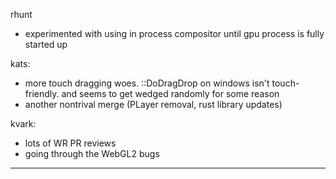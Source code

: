 

rhunt
* experimented with using in process compositor until gpu process is fully started up



kats:
* more touch dragging woes. ::DoDragDrop on windows isn't touch-friendly. and seems to get wedged randomly for some reason
* another nontrival merge (PLayer removal, rust library updates)



kvark:
* lots of WR PR reviews
* going through the WebGL2 bugs

________________


